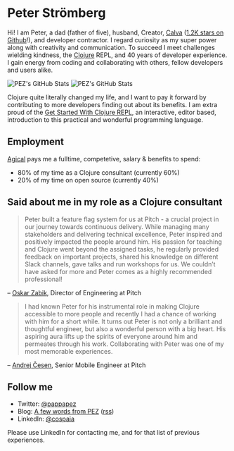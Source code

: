 # Peter Strömberg

Hi! I am Peter, a dad (father of five), husband, Creator, [Calva](https://calva.io/) ([1.2K stars on Github](https://github.com/BetterThanTomorrow/calva/)!), and developer contractor. I regard curiosity as my super power along with creativity and communication. To succeed I meet challenges wielding kindness, the [Clojure](https://clojure.org) REPL, and 40 years of developer experience. I gain energy from coding and collaborating with others, fellow developers and users alike.

![PEZ's GitHub Stats](https://github-readme-stats.vercel.app/api?username=PEZ&count_private=true&show_icons=true) ![PEZ's GitHub Stats](https://github-readme-stats.vercel.app/api/top-langs?username=PEZ&hide=html,dart,javascript)

Clojure quite literally changed my life, and I want to pay it forward by contributing to more developers finding out about its benefits. I am extra proud of the [Get Started With Clojure REPL](https://calva.io/get-started-with-clojure/), an interactive, editor based, introduction to this practical and wonderful programming language.

## Employment

[Agical](https://agical.se/) pays me a fulltime, competetive, salary & benefits to spend:
* 80% of my time as a Clojure consultant (currently 60%)
* 20% of my time on open source (currently 40%)

## Said about me in my role as a Clojure consultant

> Peter built a feature flag system for us at Pitch - a crucial project in our journey towards continuous delivery. While managing many stakeholders and delivering technical excellence, Peter inspired and positively impacted the people around him. His passion for teaching and Clojure went beyond the assigned tasks, he regularly provided feedback on important projects, shared his knowledge on different Slack channels, gave talks and run workshops for us. We couldn’t have asked for more and Peter comes as a highly recommended professional!

– [Oskar Zabik](https://github.com/smogg), Director of Engineering at Pitch

> I had known Peter for his instrumental role in making Clojure accessible to more people and recently I had a chance of working with him for a short while. It turns out Peter is not only a brilliant and thoughtful engineer, but also a wonderful person with a big heart. His aspiring aura lifts up the spirits of everyone around him and permeates through his work. Collaborating with Peter was one of my most memorable experiences.

– [Andrej Česen](https://github.com/andrejcesen), Senior Mobile Engineer at Pitch

## Follow me
* Twitter: [@pappapez](https://twitter.com/pappapez)
* Blog: [A few words from PEZ](https://blog.agical.se/en/authors/peter-stromberg) ([rss](https://blog.agical.se/en/authors/peter-stromberg/index.xml))
* LinkedIn: [@cospaia](https://www.linkedin.com/in/cospaia/)

Please use LinkedIn for contacting me, and for that list of previous experiences.